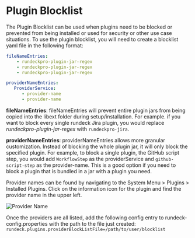 # Plugin Blocklist

The Plugin Blocklist can be used when plugins need to be blocked or prevented from being installed or used for security or other use case situations.  To use the plugin blocklist, you will need to create a blocklist yaml file in the following format:

```yaml
fileNameEntries:
    - rundeckpro-plugin-jar-regex
    - rundeckpro-plugin-jar-regex
    - rundeckpro-plugin-jar-regex

providerNameEntries:
   ProviderService:
      - provider-name
      - provider-name

```

**fileNameEntries**: fileNameEntries will prevent entire plugin jars from being copied into the libext folder during setup/installation. For example. if you want to block every single rundeck Jira plugin, you would replace _rundeckpro-plugin-jar-regex_ with `rundeckpro-jira`.

**providerNameEntries**: providerNameEntries allows more granular customization. Instead of blocking the whole plugin jar, it will only block the specified plugin. For example, to block a single plugin, the GitHub script step, you would add `WorkflowStep` as the providerService and `github-script-step` as the provider-name. This is a good option if you need to block a plugin that is bundled in a jar with a plugin you need.

Provider names can be found by navigating to the System Menu > Plugins > Installed Plugins.  Click on the information icon for the plugin and find the provider name in the upper left.

![Provider Name](~@assets/img/blocklist-providername.png)

Once the providers are all listed, add the following config entry to rundeck-config.properties with the path to the file just created:
```rundeck.plugins.providerBlockListFile=/path/to/user/blocklist```
